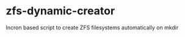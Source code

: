 zfs-dynamic-creator
===================

Incron based script to create ZFS filesystems automatically on mkdir
